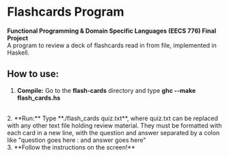 # Flashcards Program 

**Functional Programming & Domain Specific Languages (EECS 776) Final Project**
<br>
A program to review a deck of flashcards read in from file, implemented in Haskell.

## How to use:

1. **Compile:** Go to the **flash-cards** directory and type **ghc --make flash_cards.hs**
<br>
2. **Run:** Type **./flash_cards quiz.txt**, where quiz.txt can be replaced with any other text file holding review material. 
They must be formatted with each card in a new line, with the question and answer separated by a colon like "question goes here : and answer goes here"
<br>
3. **Follow the instructions on the screen!**
